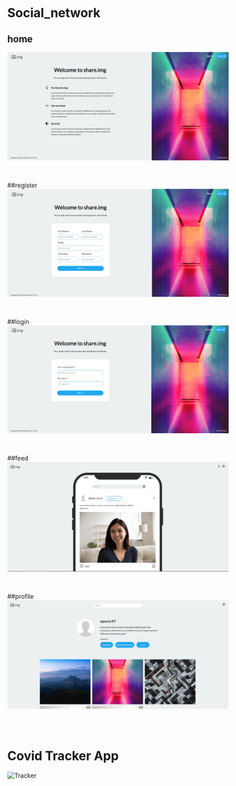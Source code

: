 # Social_network

## home
![Home Page](https://github.com/NJevric/unfinished_projects/blob/main/social_home.png)

<br/>

##register
![Register](https://github.com/NJevric/unfinished_projects/blob/main/social_register.png)

<br/>

##login
![Login](https://github.com/NJevric/unfinished_projects/blob/main/social_login.png)

<br/>

##feed
![Login](https://github.com/NJevric/unfinished_projects/blob/main/social_feed.png)

<br/>

##profile
![Login](https://github.com/NJevric/unfinished_projects/blob/main/social_profile.png)

<br/>
<br/>

# Covid Tracker App

![Tracker](https://github.com/NJevric/unfinished_projects/blob/main/covid_tracker.png)
